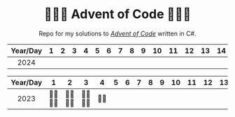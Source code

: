 <h1 align="center">🎅🏻🎄 Advent of Code 🎄🎅🏻</h1>

<p align="center"> Repo for my solutions to <a href="https://adventofcode.com/"><em>Advent of Code</em></a> written in C#.</p>

| Year/Day |   1  |   2  | 3 | 4 | 5 | 6 | 7 | 8 | 9 | 10 | 11 | 12 | 13 | 14 | 15 | 16 | 17 | 18 | 19 | 20 | 21 | 22 | 23 | 24 | 25 |
|:--------:|:----:|:----:|:----:|:----:|:----:|:----:|:----:|:----:|:----:|:----:|:----:|:----:|:----:|:----:|:----:|:----:|:----:|:----:|:----:|:----:|:----:|:----:|:----:|:----:|:----:|
|   2024   |    |    |    |    |    |    |    |    |    |    |    |    |    |    |    |    |    |    |    |    |    |    |    |    |    |


| Year/Day |   1  |   2  | 3 | 4 | 5 | 6 | 7 | 8 | 9 | 10 | 11 | 12 | 13 | 14 | 15 | 16 | 17 | 18 | 19 | 20 | 21 | 22 | 23 | 24 | 25 |
|:--------:|:----:|:----:|:----:|:----:|:----:|:----:|:----:|:----:|:----:|:----:|:----:|:----:|:----:|:----:|:----:|:----:|:----:|:----:|:----:|:----:|:----:|:----:|:----:|:----:|:----:|
|   2023   | 🎅🏻🎅🏻 | 🎅🏻🎅🏻 | 🎅🏻🎅🏻 | 🎅🏻  |    |    |    |    |    |    |    |    |    |    |    |    |    |    |    |    |    |    |    |    |    |
